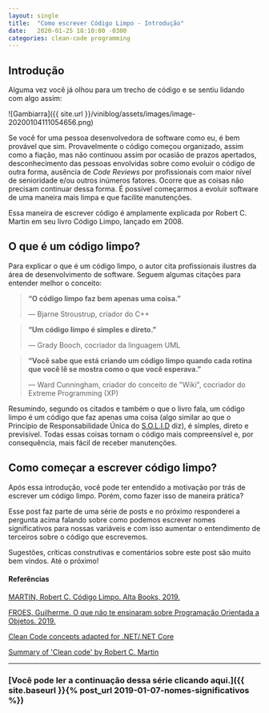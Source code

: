 ```yaml
---
layout: single
title:  "Como escrever Código Limpo - Introdução"
date:   2020-01-25 18:10:00 -0300
categories: clean-code programming
---
```


## Introdução

Alguma vez você já olhou para um trecho de código e se sentiu lidando com algo assim:

![Gambiarra]({{ site.url }}/viniblog/assets/images/image-20200104111054656.png)

Se você for uma pessoa desenvolvedora de software como eu, é bem provável que sim. Provavelmente o código começou organizado, assim como a fiação, mas não continuou assim por ocasião de prazos apertados, desconhecimento das pessoas envolvidas sobre como evoluir o código de outra forma, ausência de *Code Reviews* por profissionais com maior nível de senioridade e/ou outros inúmeros fatores. Ocorre que as coisas não precisam continuar dessa forma. É possível começarmos a evoluir software de uma maneira mais limpa e que facilite manutenções.

Essa maneira de escrever código é amplamente explicada por Robert C. Martin em seu livro Código Limpo, lançado em 2008.

## O que é um código limpo?

Para explicar o que é um código limpo, o autor cita profissionais ilustres da área de desenvolvimento de software. Seguem algumas citações para entender melhor o conceito:



> **“O código limpo faz bem apenas uma coisa.”**
>
> — Bjarne Stroustrup, criador do C++



> **“Um código limpo é simples e direto.”**
>
> — Grady Booch, cocriador da linguagem UML



> **“Você sabe que está criando um código limpo quando cada rotina que você lê se mostra como o que você esperava.”**
>
> — Ward Cunningham, criador do conceito de "Wiki", cocriador do Extreme Programming (XP)



Resumindo, segundo os citados e também o que o livro fala, um código limpo é um código que faz apenas uma coisa (algo similar ao que o Princípio de Responsabilidade Única do [S.O.L.I.D](https://pt.wikipedia.org/wiki/SOLID) diz), é simples, direto e previsível. Todas essas coisas tornam o código mais compreensível e, por consequência, mais fácil de receber manutenções. 

## Como começar a escrever código limpo?

Após essa introdução, você pode ter entendido a motivação por trás de escrever um código limpo. Porém, como fazer isso de maneira prática?

Esse post faz parte de uma série de posts e no próximo responderei a pergunta acima falando sobre como podemos escrever nomes significativos para nossas variáveis e com isso aumentar o entendimento de terceiros sobre o código que escrevemos.

Sugestões, críticas construtivas e comentários sobre este post são muito bem vindos. Até o próximo!

#### Referências

[MARTIN, Robert C. Código Limpo. Alta Books, 2019.](https://amzn.to/39ExBZl)

[FROES, Guilherme. O que não te ensinaram sobre Programação Orientada a Objetos. 2019.](https://www.meetup.com/pt-BR/DevIsland/events/263970513)

[Clean Code concepts adapted for .NET/.NET Core](https://github.com/thangchung/clean-code-dotnet#functions)

[Summary of 'Clean code' by Robert C. Martin](https://gist.github.com/wojteklu/73c6914cc446146b8b533c0988cf8d29)

------

### [Você pode ler a continuação dessa série clicando aqui.]({{ site.baseurl }}{% post_url 2019-01-07-nomes-significativos %})